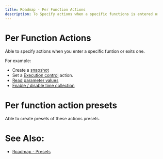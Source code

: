 ```yaml
---
title: Roadmap - Per Function Actions
description: To Specify actions when a specific functions is entered or exited, to do things like execution control.
---
```

# Per Function Actions
Able to specify actions when you enter a specific funtion or exits one.

For example:
- Create a [snapshot](../features/ProfilingSnapshots.md)
- Set a [Execution control](../features/ApplicationInstanceExecutionControl.md) action.
- [Read parameter values](MemoryProfiler.md)
- [Enable / disable time collection](ExcludeFunctionTime.md)

# Per function action presets
Able to create presets of these actions presets.


# See Also:
- [Roadmap - Presets](Presets.md)